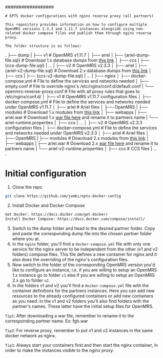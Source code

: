 ##################

```
# EPTS docker configurations with nginx reverse proxy (all partners)

This repository provides information on how to configure multiple OpenMRS versions 2.3.3 and 1.11.7 instances alongside using non-related docker compose files and publish them through nginx reverse proxy.

The folder structure is as follows:

```

.
├── dump
|   ├── v1                              	# OpenMRS v1.11.7
│       ├── ariel
|           ├── {ariel-dump-file.sql}    	# Download 1.x database dumps from [this link](https://drive.google.com/drive/folders/1FnYHrrx0RC7pSyiH4bL1Idyq8xUqX3cC)
│       ├── ccs
|           ├── {ccs-dump-file.sql}
|       ...
|   ├── v2                             		# OpenMRS v2.3.3
│       ├── ariel
|           ├── {ariel-v2-dump-file.sql}    # Download 2.x database dumps from [this link](https://drive.google.com/drive/folders/1NcEwWuK1L3-sGitbrRpUe7W1sN_isASl)
│       ├── ccs
|           ├── {ccs-v2-dump-file.sql}
|       ...
|
├── nginx
│   ├── docker-compose.yml              	# File to define the services and networks needed
│   ├── empty.conf                      	# File to override nginx's /etc/nginx/conf.d/default.conf
|   └── openmrs-reverse-proxy.conf      	# File with all proxy rules that goes to /etc/nginx/conf.d/
│
├── v1                                  	# OpenMRS v1.11.7 configuration files
│   ├── docker-compose.yml              	# File to define the services and networks needed under OpenMRS v1.11.7
│   ├── ariel                           	# Ariel files
│       ├── OpenMRS
|           ├── modules                 	# Download 1.x modules from [this link](https://drive.google.com/drive/folders/1PgDwI6URrWeKfT0Sv7cd3JUaIF1nck0y)
│       ├── webapps
|           ├── ariel.war               	# Download 1.x [war file here](https://drive.google.com/drive/folders/1yFkg5Q5pU116fK7GUkPUU5WblJkrMqjK) and rename it to partners name
|       └── ariel-runtime.properties
│   ├── ccs
|   ...
│
├── v2                                  	# OpenMRS v2.3.3 configuration files
│   ├── docker-compose.yml              	# File to define the services and networks needed under OpenMRS v2.3.3
│   ├── ariel                           	# Ariel files
│       ├── OpenMRS
|           ├── modules                 	# Download 2.x modules from [this link](https://drive.google.com/drive/folders/1-lK_cA3NiXZIkkwg6OWmXKobyfISlEeH)
│       ├── webapps
|           ├── ariel.war               	# Download 2.x [war file here](https://drive.google.com/drive/folders/1Q0gN17FcohcgQMPc5sORdNuKwEdhZg3S) and rename it to partners name
|       └── ariel-v2-runtime.properties
│   ├── ccs                             	# CCS  files
|   ...
.

# Initial configuration

1. Clone the repo

```sh
git clone https://github.com/jembi/epts-docker-config
```

2. Install Docker and Docker Compose

```sh
Get Docker: https://docs.docker.com/get-docker/
Install Docker Compose: https://docs.docker.com/compose/install/
```

3. Switch to the dump folder and head to the desired partner folder. Copy and paste the corresponding dump file into the chosen partner folder where you at.
4. In the `nginx` folder, you'll find a `docker-compose.yml` file with only one service for the nginx server to be independent from the other (v1 and v2 folders) compose files. This file defines a new container for nginx and it also does the overriding of the nginx's configuration files.
5. Now switch to the folder of the corresponding OpenMRS version you'd like to configure an instance, i.e. if you are willing to setup an OpenMRS 1.x instance go to folder `v1` else if you are willing to setup an OpenMRS 2.x go to folder `v2`.
6. In the folders v1 and v2 you'll find a `docker-compose.yml` file with the container definitions for the partners instances. Here you can add new resources to the already configured containers or add new containers as you need.
   In the v1 and v2 folders you'll also find folders with the partner's names. These latter have the initial setup files for OpenMRS.

`Tip1`: After downloading a war file, remember to rename it to the corresponding partner name. Ex: fgh.war

`Tip2`: For reverse proxy, remember to put v1 and v2 instances in the same docker network as nginx.

`Tip3`: Always start your containers first and then start the nginx container, in order to make the instances visible to the nginx proxy.
